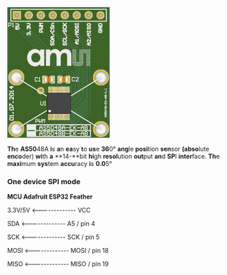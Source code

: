 <img src="rd.assets/AS5048A_IM000200_1-00.png" style="zoom: 33%;" /> 

**Th**e **AS50**48A **i**s **a**n **ea**sy **t**o **us**e **36**0° **ang**le **posi**tion **sen**sor **(abso**lute **enco**der) **wi**th **a** **14-**bit **hi**gh **resol**ution **out**put **an**d **SP**I **inter**face. **Th**e **maxi**mum **sys**tem **accu**racy **i**s **0.0**5° 



### One device SPI mode

**MCU			              Adafruit ESP32 Feather**

3.3V/5V  <------------- VCC

SDA        <------------- A5 / pin 4

SCK        <------------- SCK / pin 5

MOSI     <------------- MOSI / pin 18

MISO    <------------- MISO / pin 19







